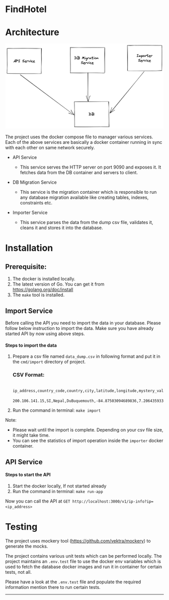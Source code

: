 # FindHotel

<h1> Architecture </h1>

<img src="./findhotel.excalidraw.png">

The project uses the docker compose file to manager various services. Each of the above services are basically 
a docker container running in sync with each other on same network securely. 

- API Service
   - This service serves the HTTP server on port 9090 and exposes it. It fetches data from the DB container and servers to client.
  
- DB Migration Service
  - This service is the migration container which is responsible to run any database migration available like creating tables, indexes, constraints etc.

- Importer Service
  - This service parses the data from the dump csv file, validates it, cleans it and stores it into the database.

  

<h1>Installation</h1>

<h2>Prerequisite:</h2>

1) The docker is installed locally.
2) The latest version of Go. You can get it from https://golang.org/doc/install
3) The `make` tool is installed.

<h2> Import Service </h2>
Before calling the API you need to import the data in your database. Please follow below instruction to import the data. Make sure you have already started API by now using above steps.

<h4> Steps to import the data </h4>

1) Prepare a csv file named `data_dump.csv` in following format and put it in the `cmd/import` directory of project.

   <h3>CSV Format:</h3>

            ip_address,country_code,country,city,latitude,longitude,mystery_value
            200.106.141.15,SI,Nepal,DuBuquemouth,-84.87503094689836,7.206435933364332,7823011346

2) Run the command in terminal: `make import`

Note: 
- Please wait until the import is complete. Depending on your csv file size, it might take time.
- You can see the statistics of import operation inside the `importer` docker container. 


<h2> API Service </h2>

<h4> Steps to start the API </h4>

1) Start the docker locally, If not started already
2) Run the command in terminal: `make run-app`


Now you can call the API at `GET http://localhost:3000/v1/ip-info?ip=<ip_address>`



<h1> Testing </h1>

The project uses mockery tool (https://github.com/vektra/mockery) to generate the mocks.

The project contains various unit tests which can be performed locally. The project maintains an `.env.test` file 
to use the docker env variables which is used to fetch the database docker images and run it in container for certain tests, not all.

Please have a look at the `.env.test` file and populate the required information mention there to run certain tests.


------------------------------------------------------------------------------------------------------------------------

